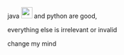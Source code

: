 java <img src="https://cdn-icons-png.flaticon.com/512/226/226777.png" width="25"> and python are good,

everything else is irrelevant or invalid

change my mind


